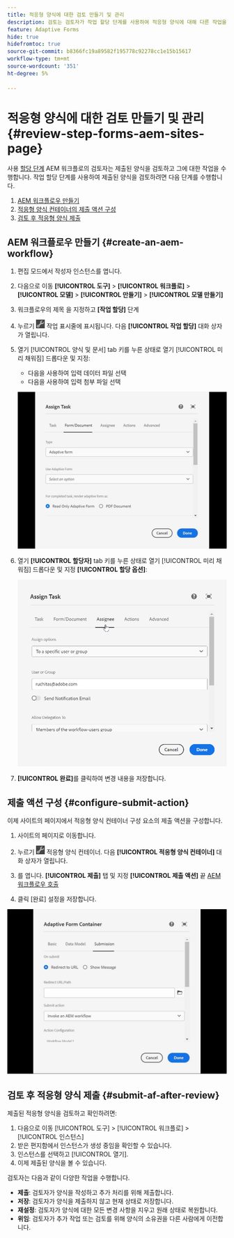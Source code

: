 ```yaml
---
title: 적응형 양식에 대한 검토 만들기 및 관리
description: 검토는 검토자가 작업 할당 단계를 사용하여 적응형 양식에 대해 다른 작업을 수행할 수 있는 메커니즘입니다
feature: Adaptive Forms
hide: true
hidefromtoc: true
source-git-commit: b8366fc19a89582f195778c92278cc1e15b15617
workflow-type: tm+mt
source-wordcount: '351'
ht-degree: 5%

---
```



# 적응형 양식에 대한 검토 만들기 및 관리 {#review-step-forms-aem-sites-page}

사용 [할당 단계](https://experienceleague.adobe.com/docs/experience-manager-cloud-service/content/forms/create-form-centric-workflows/aem-forms-workflow-step-reference.html#assign-task-step) AEM 워크플로의 검토자는 제출된 양식을 검토하고 그에 대한 작업을 수행합니다. 작업 할당 단계를 사용하여 제출된 양식을 검토하려면 다음 단계를 수행합니다.

1. [AEM 워크플로우 만들기](#create-an-aem-workflow)
1. [적응형 양식 컨테이너의 제출 액션 구성](#configure-submit-action)
1. [검토 후 적응형 양식 제출](#submit-af-after-review)

## AEM 워크플로우 만들기 {#create-an-aem-workflow}

1. 편집 모드에서 작성자 인스턴스를 엽니다.
1. 다음으로 이동 **[!UICONTROL 도구]** >  **[!UICONTROL 워크플로]** >  **[!UICONTROL 모델]** > **[!UICONTROL 만들기]** > **[!UICONTROL 모델 만들기]**
1. 워크플로우의 제목 을 지정하고 **[작업 할당]** 단계
1. 누르기 ![settings_icon](assets/settings_icon.png) 작업 표시줄에 표시됩니다. 다음 **[!UICONTROL 작업 할당]** 대화 상자가 열립니다.
1. 열기 [!UICONTROL 양식 및 문서] tab 키를 누른 상태로 열기 [!UICONTROL 미리 채워짐] 드롭다운 및 지정:

   * 다음을 사용하여 입력 데이터 파일 선택
   * 다음을 사용하여 입력 첨부 파일 선택

   ![검토 단계](/help/forms/assets/assigntask-review1.gif)

1. 열기 **[!UICONTROL 할당자]** tab 키를 누른 상태로 열기 [!UICONTROL 미리 채워짐] 드롭다운 및 지정 **[!UICONTROL 할당 옵션]**:

   ![검토 단계](/help/forms/assets/review-assignstep.png)

1. **[!UICONTROL 완료]**&#x200B;를 클릭하여 변경 내용을 저장합니다.

## 제출 액션 구성 {#configure-submit-action}

이제 사이트의 페이지에서 적응형 양식 컨테이너 구성 요소의 제출 액션을 구성합니다.

1. 사이트의 페이지로 이동합니다.
1. 누르기 ![settings_icon](assets/settings_icon.png) 적응형 양식 컨테이너. 다음 **[!UICONTROL 적응형 양식 컨테이너]** 대화 상자가 열립니다.
1. 를 엽니다. **[!UICONTROL 제출]** 탭 및 지정 **[!UICONTROL 제출 액션]** 끝 [AEM 워크플로우 호출](https://experienceleague.adobe.com/docs/experience-manager-cloud-service/content/forms/adaptive-forms-authoring/authoring-adaptive-forms-foundation-components/configure-submit-actions-and-metadata-submission/configuring-submit-actions.html?lang=en#invoke-an-aem-workflow)

1. 클릭 [완료] 설정을 저장합니다.

![submissiontab-reviewstep](/help/forms/assets/submissiontab-reviewstep.gif)

## 검토 후 적응형 양식 제출 {#submit-af-after-review}

제출된 적응형 양식을 검토하고 확인하려면:

1. 다음으로 이동 [!UICONTROL 도구] >  [!UICONTROL 워크플로] >  [!UICONTROL 인스턴스]
1. 받은 편지함에서 인스턴스가 생성 중임을 확인할 수 있습니다.
1. 인스턴스를 선택하고 [!UICONTROL 열기].
1. 이제 제출된 양식을 볼 수 있습니다.

검토자는 다음과 같이 다양한 작업을 수행합니다.

* **제출**: 검토자가 양식을 작성하고 추가 처리를 위해 제출합니다.
* **저장**: 검토자가 양식을 제출하지 않고 현재 상태로 저장합니다.
* **재설정**: 검토자가 양식에 대한 모든 변경 사항을 지우고 원래 상태로 복원합니다.
* **위임**: 검토자가 추가 작업 또는 검토를 위해 양식의 소유권을 다른 사람에게 이전합니다.

